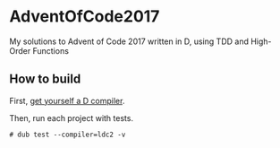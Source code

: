# AdventOfCode2017
My solutions to Advent of Code 2017 written in D, using TDD and High-Order Functions

## How to build
First, [get yourself a D compiler](https://dlang.org).

Then, run each project with tests.
```
# dub test --compiler=ldc2 -v
```